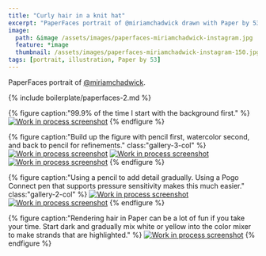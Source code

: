 ```yaml
---
title: "Curly hair in a knit hat"
excerpt: "PaperFaces portrait of @miriamchadwick drawn with Paper by 53 on an iPad."
image: 
  path: &image /assets/images/paperfaces-miriamchadwick-instagram.jpg 
  feature: *image
  thumbnail: /assets/images/paperfaces-miriamchadwick-instagram-150.jpg
tags: [portrait, illustration, Paper by 53]
---
```


PaperFaces portrait of [@miriamchadwick](http://instagram.com/miriamchadwick).

{% include boilerplate/paperfaces-2.md %}

{% figure caption:"99.9% of the time I start with the background first." %}
[![Work in process screenshot](/assets/images/paperfaces-miriamchadwick-process-1-600.jpg)](/assets/images/paperfaces-miriamchadwick-process-1-lg.jpg)
{% endfigure %}

{% figure caption:"Build up the figure with pencil first, watercolor second, and back to pencil for refinements." class:"gallery-3-col" %}
[![Work in process screenshot](/assets/images/paperfaces-miriamchadwick-process-2-600.jpg)](/assets/images/paperfaces-miriamchadwick-process-2-lg.jpg)
[![Work in process screenshot](/assets/images/paperfaces-miriamchadwick-process-3-600.jpg)](/assets/images/paperfaces-miriamchadwick-process-3-lg.jpg)
[![Work in process screenshot](/assets/images/paperfaces-miriamchadwick-process-4-600.jpg)](/assets/images/paperfaces-miriamchadwick-process-4-lg.jpg)
{% endfigure %}

{% figure caption:"Using a pencil to add detail gradually. Using a Pogo Connect pen that supports pressure sensitivity makes this much easier." class:"gallery-2-col" %}
[![Work in process screenshot](/assets/images/paperfaces-miriamchadwick-process-5-600.jpg)](/assets/images/paperfaces-miriamchadwick-process-5-lg.jpg)
[![Work in process screenshot](/assets/images/paperfaces-miriamchadwick-process-6-600.jpg)](/assets/images/paperfaces-miriamchadwick-process-6-lg.jpg)
{% endfigure %}

{% figure caption:"Rendering hair in Paper can be a lot of fun if you take your time. Start dark and gradually mix white or yellow into the color mixer to make strands that are highlighted." %}
[![Work in process screenshot](/assets/images/paperfaces-miriamchadwick-process-7-600.jpg)](/assets/images/paperfaces-miriamchadwick-process-7-lg.jpg)
{% endfigure %}
